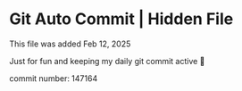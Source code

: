# Git Auto Commit | Hidden File

This file was added Feb 12, 2025

Just for fun and keeping my daily git commit active 🤪

commit number: 147164
